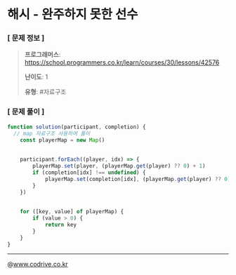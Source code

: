 # 해시 - 완주하지 못한 선수

### [ 문제 정보 ]
> **프로그래머스**: https://school.programmers.co.kr/learn/courses/30/lessons/42576
> 
> **난이도**: 1
>
> **유형**: #자료구조


### [ 문제 풀이 ]
```JavaScript
function solution(participant, completion) {
  // map 자료구조 사용하여 풀이
    const playerMap = new Map()
    
    
    participant.forEach((player, idx) => {
        playerMap.set(player, (playerMap.get(player) ?? 0) + 1)
        if (completion[idx] !== undefined) {
            playerMap.set(completion[idx], (playerMap.get(player) ?? 0) - 1)    
        }
    })
    
    
    for ([key, value] of playerMap) {
        if (value > 0) {
            return key
        }
    }
}
```


---
@www.codrive.co.kr